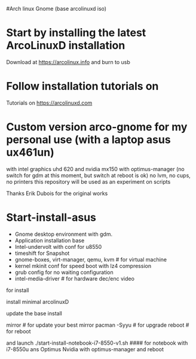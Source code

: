 #Arch linux Gnome (base arcolinuxd iso)

# Start by installing the latest ArcoLinuxD installation

Download at https://arcolinux.info and burn to usb

# Follow installation tutorials on

Tutorials on https://arcolinuxd.com

# Custom version arco-gnome for my personal use (with a laptop asus ux461un) 
with intel graphics uhd 620 and nvidia mx150 with optimus-manager 
(no switch for gdm at this moment, but switch at reboot is ok)
no lvm, no cups, no printers
this repository will be used as an experiment on scripts

Thanks Erik Dubois for the original works

# Start-install-asus #
- Gnome desktop environment with gdm.
- Application installation base
- Intel-undervolt with conf for u8550
- timeshift for Snapshot 
- gnome-boxes, virt-manager, qemu, kvm # for virtual machine
- kernel mkinit conf for speed boot with lz4 compression
- grub config for no waiting configuration
- intel-media-driver # for hardware dec/enc video

for install

install minimal arcolinuxD

update the base install

mirror # for update your best mirror
pacman -Syyu # for upgrade 
reboot # for reboot

and launch
./start-install-notebook-i7-8550-v1.sh #### for notebook with i7-8550u ans Optimus Nvidia with optimus-manager 
and reboot
